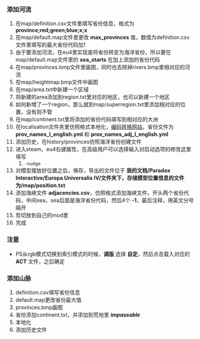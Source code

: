 ### 添加河流

1. 在map/definition.csv文件里填写省份信息，格式为 **province;red;green;blue;x;x**
2. 在map/default.map文件里更改 **max_provinces** 值，数值为definition.csv文件里填写的最大省份代码加1
3. 由于要添加河流，在eu4里实现是将省份转变为海洋省份，所以要在map/default.map文件里的 **sea_starts** 在加上添加的省份代码
4. 在map/provinces.bmp文件里画图，同时也去除掉rivers.bmp里相对应的河流
5. 在map/heightmap.bmp文件中画图
6. 在map/area.txt中新建一个区域
7. 将新建的area添加到region.txt里对应的地区，也可以新建一个地区
8. 如何新增了一个region，那么就到map/superregion.txt里添加相对应的位置，没有则不管
9. 在map/continent.txt里将添加的省份代码填写到相对应的大洲
10. 在localisation文件夹里仿照格式本地化，[编码转换网站](https://paratranz.cn/utilities/converter)，省份文件为 **prov_names_l_english.yml** 和 **prov_names_adj_l_english.yml**
11. 添加历史，在history/provinces仿照海洋省份创建文件
12. 进入steam，eu4右键属性，在高级用户可以选择输入对启动选项的修改这里填写 
    1.  `-nudge`
13. 对模型摆放好位置之后，保存，导出的文件位于 **我的文档/Paradox Interactive/Europa Universalis IV/文件夹下，存储模型位置信息的文件为/map/position.txt**
14. 添加海峡文件 **adjacencies.csv**，仿照格式添加海峡文件，开头两个省份代码，中间sea，sea后面是海洋省份代码，然后4个 **-1**，最后注释，用英文分号隔开
14. 剪切放到自己的mod里
15. 完成

### 注意
- PS从rgb模式切换到索引模式的时候，**调版** 选择 **自定**，然后点击载入对应的 **ACT** 文件，之后确定

### 添加山脉

1. definition.csv填写省份信息
2. default.map更改省份最大值
3. provinces.bmp画图
4. 省份添加continent.txt，并添加到荒地里 ***impassable***
5. 本地化
6. 添加历史文件